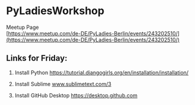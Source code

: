 # PyLadiesWorkshop

Meetup Page   
[https://www.meetup.com/de-DE/PyLadies-Berlin/events/243202510/](https://www.meetup.com/de-DE/PyLadies-Berlin/events/243202510/)



## Links for Friday:

1. Install Python https://tutorial.djangogirls.org/en/installation/installation/

2. Install Sublime www.sublimetext.com/3

3. Install GitHub Desktop https://desktop.github.com